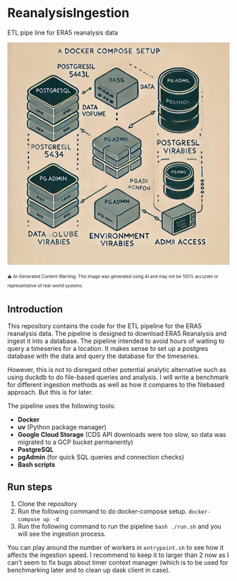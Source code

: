 # ReanalysisIngestion
ETL pipe line for ERA5 reanalysis data


![AI generated image](./data/images/aigenerated.png)

<sub><sup>⚠️ AI-Generated Content Warning: This image was generated using AI and may not be 100% accurate or representative of real-world systems.</sup></sub>

## Introduction

This repository contains the code for the ETL pipeline for the ERA5 reanalysis data. The pipeline is designed to download ERA5 Reanalysis and ingest it into a database. The pipeline intended to avoid hours of waiting to query a timeseries for a location. It makes sense to set up a postgres database with the data and query the database for the timeseries.

However, this is not to disregard other potential analytic alternative such as using duckdb to do file-based queries and analysis. I will write a benchmark for different ingestion methods as well as how it compares to the filebased approach. But this is for later.

The pipeline uses the following tools:

- **Docker**
- **uv** (Python package manager)
- **Google Cloud Storage** (CDS API downloads were too slow, so data was migrated to a GCP bucket permanently)
- **PostgreSQL**
- **pgAdmin** (for quick SQL queries and connection checks)
- **Bash scripts**


## Run steps
1. Clone the repository
2. Run the following command to do docker-compose setup.
```docker-compose up -d```
3. Run the following command to run the pipeline
```bash ./run.sh``` and you will see the ingestion process.

You can play around the number of workers in `entrypoint.sh` to see how it affects the ingestion speed. I recommend to keep it to larger than 2 now as I can't seem to fix bugs about timer context manager (which is to be used for benchmarking later and to clean up dask client in case).
